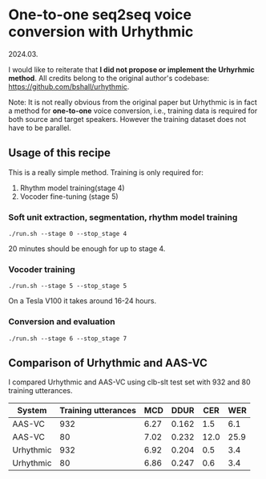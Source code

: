 # One-to-one seq2seq voice conversion with Urhythmic 

2024.03.

I would like to reiterate that **I did not propose or implement the Urhyrhmic method**. All credits belong to the original author's codebase: https://github.com/bshall/urhythmic.

Note: It is not really obvious from the original paper but Urhythmic is in fact a method for **one-to-one** voice conversion, i.e., training data is required for both source and target speakers. However the training dataset does not have to be parallel.

## Usage of this recipe

This is a really simple method. Training is only required for:

1. Rhythm model training(stage 4)
2. Vocoder fine-tuning (stage 5)

### Soft unit extraction, segmentation, rhythm model training

```
./run.sh --stage 0 --stop_stage 4
```

20 minutes should be enough for up to stage 4.

### Vocoder training

```
./run.sh --stage 5 --stop_stage 5
```

On a Tesla V100 it takes around 16-24 hours.

### Conversion and evaluation

```
./run.sh --stage 6 --stop_stage 7
```

## Comparison of Urhythmic and AAS-VC

I compared Urhythmic and AAS-VC using clb-slt test set with 932 and 80 training utterances.

| System    | Training utterances | MCD  | DDUR  | CER  | WER  |
|-----------|---------------------|------|-------|------|------|
| AAS-VC    | 932                 | 6.27 | 0.162 | 1.5  | 6.1  |
| AAS-VC    | 80                  | 7.02 | 0.232 | 12.0 | 25.9 |
| Urhythmic | 932                 | 6.92 | 0.204 | 0.5  | 3.4  |
| Urhythmic | 80                  | 6.86 | 0.247 | 0.6  | 3.4  |